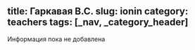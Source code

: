 title: Гаркавая В.С.
slug: ionin
category: teachers
tags: [_nav, _category_header]
---

Информация пока не добавлена
